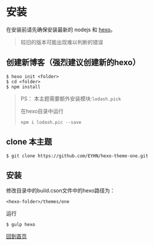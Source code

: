 # 安装

在安装前请先确保安装最新的 nodejs 和 [hexo](https://hexo.io/)。

> 较旧的版本可能出现难以判断的错误

## 创建新博客（强烈建议创建新的hexo）

```
$ hexo init <folder>
$ cd <folder>
$ npm install
```

> PS： 本主题需要额外安装模块:`lodash.pick`
> 
> 在hexo目录中运行
> ```
> npm i lodash.pic --save
> ```

## clone 本主题

```
$ git clone https://github.com/EYHN/hexo-theme-one.git
```

## 安装

修改目录中的build.cson文件中的hexo路径为：

```
<hexo-folder>/themes/one
```

运行

```
$ gulp hexo
```

[回到首页](./README.md)